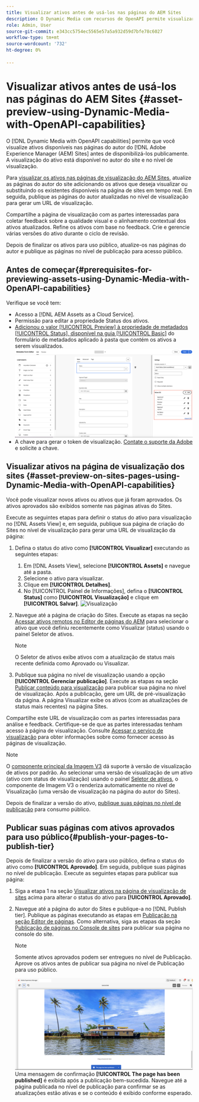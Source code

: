 ```yaml
---
title: Visualizar ativos antes de usá-los nas páginas do AEM Sites
description: O Dynamic Media com recursos de OpenAPI permite visualizar ativos nas páginas de visualização do Adobe Experience Manager (AEM) Sites. Essa visualização de ativos permite que você e suas partes interessadas revisem e validem as atualizações dos ativos antes de publicar as páginas do autor (com ativos atualizados) para consumo público.
role: Admin, User
source-git-commit: e343cc5754ec5565e57a5a932d59d7bfe78c6027
workflow-type: tm+mt
source-wordcount: '732'
ht-degree: 0%

---
```



# Visualizar ativos antes de usá-los nas páginas do AEM Sites {#asset-preview-using-Dynamic-Media-with-OpenAPI-capabilities}

O [!DNL Dynamic Media with OpenAPI capabilities] permite que você visualize ativos disponíveis nas páginas do autor do [!DNL Adobe Experience Manager (AEM) Sites] antes de disponibilizá-los publicamente. A visualização do ativo está disponível no autor do site e no nível de visualização.

Para [visualizar os ativos nas páginas de visualização do AEM Sites](#asset-preview-on-sites-pages-using-Dynamic-Media-with-OpenAPI-capabilities), atualize as páginas do autor do site adicionando os ativos que deseja visualizar ou substituindo os existentes disponíveis na página de sites em tempo real. Em seguida, publique as páginas do autor atualizadas no nível de visualização para gerar um URL de visualização.

Compartilhe a página de visualização com as partes interessadas para coletar feedback sobre a qualidade visual e o alinhamento contextual dos ativos atualizados. Refine os ativos com base no feedback. Crie e gerencie várias versões do ativo durante o ciclo de revisão.

Depois de finalizar os ativos para uso público, atualize-os nas páginas do autor e publique as páginas no nível de publicação para acesso público.

## Antes de começar{#prerequisites-for-previewing-assets-using-Dynamic-Media-with-OpenAPI-capabilities}

Verifique se você tem:

* Acesso a [!DNL AEM Assets as a Cloud Service].
* Permissão para editar a propriedade Status dos ativos.
* [Adicionou o valor [!UICONTROL Preview] à propriedade de metadados [!UICONTROL  Status], disponível na guia [!UICONTROL Basic]](/help/assets/metadata-assets-view.md#edit-metadata-forms) do formulário de metadados aplicado à pasta que contém os ativos a serem visualizados.
  ![Adicionar opção de Visualização](/help/assets/assets/metedata-form-preview.png)
* A chave para gerar o token de visualização. [Contate o suporte da Adobe](https://helpx.adobe.com/in/contact.html) e solicite a chave.

## Visualizar ativos na página de visualização dos sites {#asset-preview-on-sites-pages-using-Dynamic-Media-with-OpenAPI-capabilities}

Você pode visualizar novos ativos ou ativos que já foram aprovados. Os ativos aprovados são exibidos somente nas páginas ativas do Sites.

Execute as seguintes etapas para definir o status do ativo para visualização no [!DNL Assets View] e, em seguida, publique sua página de criação do Sites no nível de visualização para gerar uma URL de visualização da página:

1. Defina o status do ativo como **[!UICONTROL Visualizar]** executando as seguintes etapas:

   1. Em [!DNL Assets View], selecione **[!UICONTROL Assets]** e navegue até a pasta.
   1. Selecione o ativo para visualizar.
   1. Clique em **[!UICONTROL Detalhes]**.
   1. No [!UICONTROL Painel de Informações], defina o **[!UICONTROL Status]** como **[!UICONTROL Visualização]** e clique em **[!UICONTROL Salvar]**.
      ![Visualização](/help/assets/assets/preview-boat-at-bay.png)

1. Navegue até a página de criação do Sites. Execute as etapas na seção [Acessar ativos remotos no Editor de páginas do AEM](/help/assets/integrate-remote-approved-assets-with-sites.md#access-remote-assets-in-aem-page-editor) para selecionar o ativo que você definiu recentemente como Visualizar (status) usando o painel Seletor de ativos.

   >[!NOTE]
   >
   > O Seletor de ativos exibe ativos com a atualização de status mais recente definida como Aprovado ou Visualizar.

1. Publique sua página no nível de visualização usando a opção **[!UICONTROL Gerenciar publicação]**. Execute as etapas na seção [Publicar conteúdo para visualização](https://experienceleague.adobe.com/en/docs/experience-manager-cloud-service/content/sites/authoring/sites-console/previewing-content) para publicar sua página no nível de visualização. Após a publicação, gere um URL de pré-visualização da página. A página Visualizar exibe os ativos (com as atualizações de status mais recentes) na página Sites.

Compartilhe este URL de visualização com as partes interessadas para análise e feedback. Certifique-se de que as partes interessadas tenham acesso à página de visualização. Consulte [Acessar o serviço de visualização](https://experienceleague.adobe.com/en/docs/experience-manager-cloud-service/content/implementing/using-cloud-manager/manage-environments#access-preview-service) para obter informações sobre como fornecer acesso às páginas de visualização.

>[!NOTE]
>
>O [componente principal da Imagem V3](https://experienceleague.adobe.com/en/docs/experience-manager-core-components/using/wcm-components/image#version-and-compatibility) dá suporte à versão de visualização de ativos por padrão. Ao selecionar uma versão de visualização de um ativo (ativo com status de visualização) usando o painel [Seletor de ativos](https://experienceleague.adobe.com/en/docs/experience-manager-cloud-service/content/assets/manage/asset-selector/asset-selector-upload), o componente de Imagem V3 o renderiza automaticamente no nível de Visualização (uma versão de visualização na página do autor do Sites).

Depois de finalizar a versão do ativo, [publique suas páginas no nível de publicação](#publish-your-pages-to-publish-tier) para consumo público.

## Publicar suas páginas com ativos aprovados para uso público{#publish-your-pages-to-publish-tier}

Depois de finalizar a versão do ativo para uso público, defina o status do ativo como **[!UICONTROL Aprovado]**. Em seguida, publique suas páginas no nível de publicação. Execute as seguintes etapas para publicar sua página:

1. Siga a etapa 1 na seção [Visualizar ativos na página de visualização de sites](#asset-preview-on-sites-pages-using-Dynamic-Media-with-OpenAPI-capabilities) acima para alterar o status do ativo para **[!UICONTROL Aprovado]**.
1. Navegue até a página do autor do Sites e publique-a no [!DNL Publish tier]. Publique as páginas executando as etapas em [Publicação na seção Editor de páginas](https://experienceleague.adobe.com/en/docs/experience-manager-cloud-service/content/sites/authoring/page-editor/publishing#publishing-from-the-page-editor).
Como alternativa, siga as etapas da seção [Publicação de páginas no Console de sites](https://experienceleague.adobe.com/en/docs/experience-manager-cloud-service/content/sites/authoring/sites-console/publishing-pages#publishing-from-the-sites-console) para publicar sua página no console do site.

   >[!NOTE]
   >
   > Somente ativos aprovados podem ser entregues no nível de Publicação. Aprove os ativos antes de publicar sua página no nível de Publicação para uso público.

   ![A página foi publicada](/help/assets/assets/the-page-has-been-publushed.png)
Uma mensagem de confirmação **[!UICONTROL The page has been published]** é exibida após a publicação bem-sucedida. Navegue até a página publicada no nível de publicação para confirmar se as atualizações estão ativas e se o conteúdo é exibido conforme esperado.

